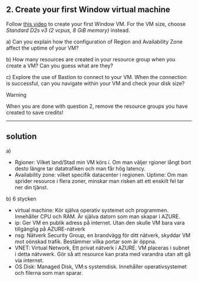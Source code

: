 ## 2. Create your first Window virtual machine
Follow [this video](https://www.youtube.com/watch?v=4TgwLKhLoCc) to create your first Window VM. For the VM size, choose *Standard D2s v3 (2 vcpus, 8 GiB memory)* instead. 

a) Can you explain how the configuration of Region and Availability Zone affect the uptime of your VM?

b) How many resources are created in your resource group when you create a VM? Can you guess what are they?

c) Explore the use of Bastion to connect to your VM. When the connection is successful, can you navigate within your VM and check your disk size?

>[!Warning]
>When you are done with question 2, remove the resource groups you have created to save credits!

----
## solution

a) 
- Rgioner: Vilket land/Stad min VM körs i.
Om man väljer rgioner långt bort desto längre tar datatrafiken och man får hög latency.
- Availability zone: vilket specifik datacenter i regionen. Uptime: Om man sprider resource i flera zoner, minskar man risken att ett enskilt fel tar ner din tjänst.


b) 6 stycken
- virtual machine: Kör själva operativ systemet och programmen. Innehåller CPU och RAM. Är själva datorn som man skapar i AZURE.
- ip: Ger VM en publik adress på internet. Utan den skulle VM bara vara tillgänglig på AZURE-nätverk
- nsg: Nätverk Security Group, en brandvägg för ditt nätverk, skyddar VM mot oönskad trafik. Bestämmer vilka portar som är öppna.
- VNET: Virtual Network, Ett privat nätverk i AZURE. VM placeras i subnet i detta nätvwerk. Gör så att resource kan prata med varandra utan att gå via internet.
- OS Disk: Managed Disk, VM:s systemdisk. Innehåller operativsystemet och filerna som man sparar.